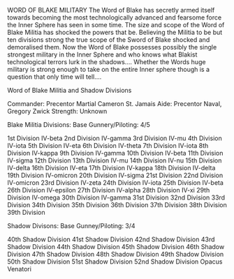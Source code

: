 WORD OF BLAKE MILITARY
The Word of Blake has secretly armed itself towards becoming the most technologically advanced and fearsome force the Inner Sphere has seen in some time.
The size and scope of the Word of Blake Militia has shocked the powers that be. Believing the Militia to be but ten divisions strong the true scope of the Sword of Blake shocked and demoralised them. Now the Word of Blake possesses possibly the single strongest military in the Inner Sphere and who knows what Blakist technological terrors lurk in the shadows....
Whether the Words huge military is strong enough to take on the entire Inner sphere though is a question that only time will tell.... 

Word of Blake Militia and Shadow Divisions

Commander: Precentor Martial Cameron St. Jamais
Aide: Precentor Naval, Gregory Zwick
Strength: Unknown

Blake Militia Divisions:
Base Gunnery/Piloting: 4/5

1st Division IV-beta
2nd Division IV-gamma
3rd Division IV-mu
4th Division IV-iota
5th Division IV-eta
6th Division IV-theta
7th Division IV-iota
8th Division IV-kappa
9th Division IV-gamma
10th Division IV-beta
11th Division IV-sigma
12th Division
13th Division IV-mu
14th Division IV-nu
15th Division IV-delta
16th Division IV-eta
17th Division IV-kappa
18th Division IV-delta
19th Division IV-omicron
20th Division IV-sigma
21st Division
22nd Division IV-omicron
23rd Division IV-zeta
24th Division IV-iota
25th Division IV-beta
26th Division IV-epsilon
27th Division IV-alpha
28th Division IV-xi
29th Division IV-omega
30th Division IV-gamma
31st Division
32nd Division
33rd Division
34th Division
35th Division
36th Division
37th Division
38th Division
39th Division

Shadow Divisons:
Base Gunney/Piloting: 3/4

40th Shadow Division
41st Shadow Division
42nd Shadow Division
43rd Shadow Division
44th Shadow Division
45th Shadow Division
46th Shadow Division
47th Shadow Division
48th Shadow Division
49th Shadow Division
50th Shadow Division
51st Shadow Division
52nd Shadow Division
Opacus Venatori
